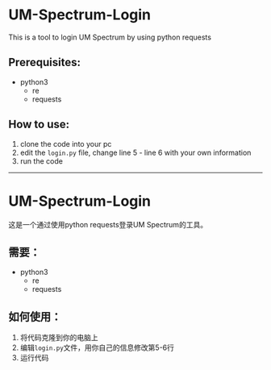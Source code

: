 # UM-Spectrum-Login
This is a tool to login UM Spectrum by using python requests

## Prerequisites:
+ python3
  + re
  + requests

## How to use:
1. clone the code into your pc
2. edit the ```login.py``` file, change line 5 - line 6 with your own information
3. run the code

<hr>

# UM-Spectrum-Login
这是一个通过使用python requests登录UM Spectrum的工具。

## 需要：
+ python3
  + re
  + requests

## 如何使用：
1. 将代码克隆到你的电脑上
2. 编辑``login.py``文件，用你自己的信息修改第5-6行
3. 运行代码
